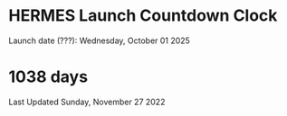 # HERMES Launch Countdown Clock

Launch date (???): Wednesday, October 01 2025
# 1038 days

Last Updated Sunday, November 27 2022